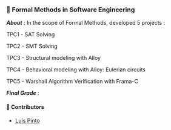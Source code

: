 ### :pushpin: Formal Methods in Software Engineering

***About*** : In the scope of Formal Methods, developed 5 projects :

TPC1 - SAT Solving

TPC2 - SMT Solving

TPC3 - Structural modeling with Alloy

TPC4 - Behavioral modeling with Alloy: Eulerian circuits

TPC5 - Warshall Algorithm Verification with Frama-C

***Final Grade*** : 

#### :handshake: Contributors 
- [Luís Pinto](https://github.com/L-Pinto)
